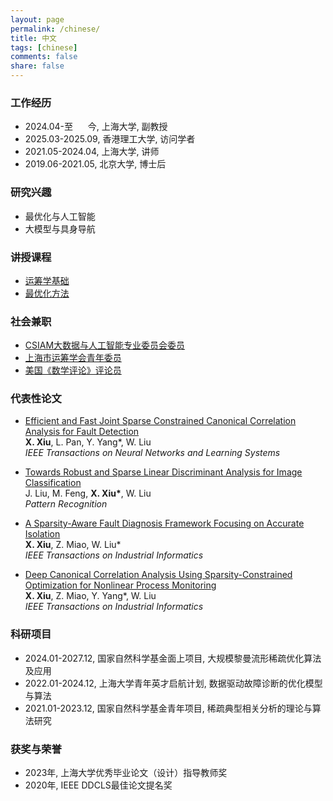 ```yaml
---
layout: page
permalink: /chinese/
title: 中文
tags: [chinese]
comments: false
share: false
---
```




### 工作经历
* 2024.04-至&nbsp; &nbsp; &nbsp; 今, 上海大学, 副教授 <br>
* 2025.03-2025.09, 香港理工大学, 访问学者 <br>
* 2021.05-2024.04, 上海大学, 讲师 <br>
* 2019.06-2021.05, 北京大学, 博士后 <br>



### 研究兴趣
* 最优化与人工智能 <br>
* 大模型与具身导航 <br>


### 讲授课程
* <a href="https://xianchaoxiu.github.io/chinese/OR/" class="textlink" target="_blank"> 运筹学基础 </a><br>
* <a href="https://xianchaoxiu.github.io/chinese/OPT/" class="textlink" target="_blank"> 最优化方法 </a><br>



### 社会兼职
* <a href="https://m.csiam.org.cn/1103/index.html" class="textlink" target="_blank"> CSIAM大数据与人工智能专业委员会委员 </a><br>
* <a href="http://www.shorsc.org.cn/" class="textlink" target="_blank"> 上海市运筹学会青年委员 </a><br>
* <a href="https://www.ams.org/mr-database" class="textlink" target="_blank"> 美国《数学评论》评论员 </a><br>







### 代表性论文
* <a href="https://ieeexplore.ieee.org/document/9887978" class="textlink" target="_blank">Efficient and Fast Joint Sparse Constrained Canonical Correlation Analysis for Fault Detection</a><br>
<b>X. Xiu</b>, L. Pan, Y. Yang*, W. Liu<br>
<i>IEEE Transactions on Neural Networks and Learning Systems</i><br>

* <a href="https://www.sciencedirect.com/science/article/abs/pii/S0031320324002632" class="textlink" target="_blank">Towards Robust and Sparse Linear Discriminant Analysis for Image Classification</a><br>
J. Liu, M. Feng, <b>X. Xiu*</b>, W. Liu<br>
<i>Pattern Recognition</i><br>

* <a href="https://ieeexplore.ieee.org/abstract/document/9788040" class="textlink" target="_blank">A Sparsity-Aware Fault Diagnosis Framework Focusing on Accurate Isolation</a><br>
<b>X. Xiu</b>, Z. Miao, W. Liu*<br>
<i>IEEE Transactions on Industrial Informatics</i><br>

* <a href="https://ieeexplore.ieee.org/document/9583864" class="textlink" target="_blank">Deep Canonical Correlation Analysis Using Sparsity-Constrained Optimization for Nonlinear Process Monitoring</a><br>
<b>X. Xiu</b>, Z. Miao, Y. Yang*, W. Liu<br>
<i>IEEE Transactions on Industrial Informatics</i><br>



### 科研项目
* 2024.01-2027.12, 国家自然科学基金面上项目, 大规模黎曼流形稀疏优化算法及应用 <br>
* 2022.01-2024.12, 上海大学青年英才启航计划, 数据驱动故障诊断的优化模型与算法 <br>
* 2021.01-2023.12, 国家自然科学基金青年项目, 稀疏典型相关分析的理论与算法研究 <br>


### 获奖与荣誉
* 2023年, 上海大学优秀毕业论文（设计）指导教师奖 <br>
* 2020年, IEEE DDCLS最佳论文提名奖 <br>

